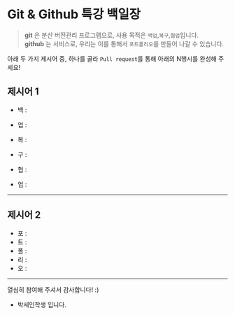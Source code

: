 # Git & Github 특강 백일장
> **git** 은 분산 버전관리 프로그램으로, 사용 목적은 `백업`,`복구`,`협업`입니다.   
> **github** 는 서비스로, 우리는 이를 통해서 `포트폴리오`를 만들어 나갈 수 있습니다.

아래 두 가지 제시어 중, 하나를 골라 `Pull request`를 통해 아래의 N행시를 완성해 주세요!

## 제시어 1
- 백 : 
- 업 : 

- 복 : 
- 구 : 

- 협 : 
- 업 : 

---
## 제시어 2
- 포 : 
- 트 : 
- 폴 : 
- 리 : 
- 오 : 

---
열심히 참여해 주셔서 감사합니다! :)

- 박세인학생 입니다.